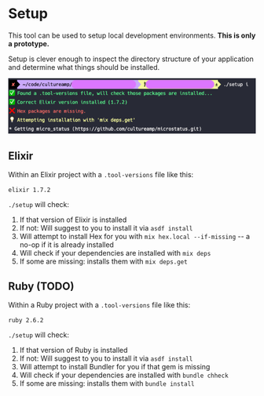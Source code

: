 # Setup

This tool can be used to setup local development environments. **This is only a prototype.**

Setup is clever enough to inspect the directory structure of your application and determine what things should be installed.

![Setup in action](/doc/install.png)

## Elixir

Within an Elixir project with a `.tool-versions` file like this:

```
elixir 1.7.2
```

`./setup` will check:

1. If that version of Elixir is installed
  1. If not: Will suggest to you to install it via `asdf install`
2. Will attempt to install Hex for you with `mix hex.local --if-missing` -- a no-op if it is already installed
3. Will check if your dependencies are installed with `mix deps`
  1. If some are missing: installs them with `mix deps.get`

## Ruby (TODO)

Within a Ruby project with a `.tool-versions` file like this:

```
ruby 2.6.2
```

`./setup` will check:

1. If that version of Ruby is installed
  1. If not: Will suggest to you to install it via `asdf install`
2. Will attempt to install Bundler for you if that gem is missing
3. Will check if your dependencies are installed with `bundle chheck`
  1. If some are missing: installs them with `bundle install`
